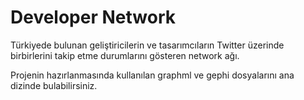 # Developer Network

Türkiyede bulunan geliştiricilerin ve tasarımcıların Twitter üzerinde birbirlerini takip etme durumlarını gösteren network ağı.

Projenin hazırlanmasında kullanılan graphml ve gephi dosyalarını ana dizinde bulabilirsiniz.
